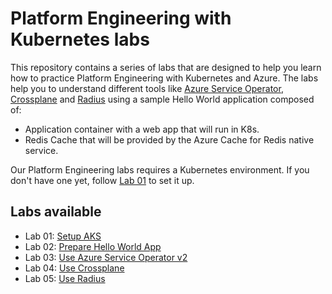 # Platform Engineering with Kubernetes labs

This repository contains a series of labs that are designed to help you learn how to practice Platform Engineering with Kubernetes and Azure. The labs help you to understand different tools like [Azure Service Operator](https://azure.github.io/azure-service-operator/), [Crossplane](https://www.crossplane.io/) and [Radius](https://radapp.io/) using a sample Hello World application composed of:
- Application container with a web app that will run in K8s.
- Redis Cache that will be provided by the Azure Cache for Redis native service.

Our Platform Engineering labs requires a Kubernetes environment. If you don't have one yet, follow [Lab 01](lab-01-setup-aks/README.md) to set it up.

## Labs available

- Lab 01: [Setup AKS](lab-01-setup-aks/README.md)
- Lab 02: [Prepare Hello World App](lab-02-prep-app/README.md)
- Lab 03: [Use Azure Service Operator v2](lab-03-aso/README.md)
- Lab 04: [Use Crossplane](lab-04-crossplane/README.md)
- Lab 05: [Use Radius](lab-05-radius/README.md)
